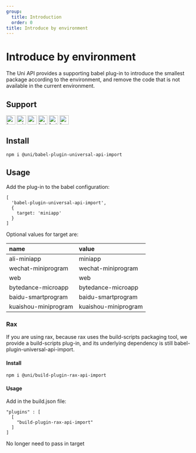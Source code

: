 ```yaml
---
group:
  title: Introduction
  order: 0
title: Introduce by environment
---
```


# Introduce by environment

The Uni API provides a supporting babel plug-in to introduce the smallest package according to the environment, and remove the code that is not available in the current environment.

## Support
<img alt="browser" src="https://gw.alicdn.com/tfs/TB1uYFobGSs3KVjSZPiXXcsiVXa-200-200.svg" width="25px" height="25px" title="web" /> <img alt="miniApp" src="https://gw.alicdn.com/tfs/TB1bBpmbRCw3KVjSZFuXXcAOpXa-200-200.svg" width="25px" height="25px" title="ali-minipp" /> <img alt="wechatMiniprogram" src="https://img.alicdn.com/tfs/TB1slcYdxv1gK0jSZFFXXb0sXXa-200-200.svg" width="25px" height="25px" title="wechat-miniprogram"> <img alt="bytedanceMicroApp" src="https://gw.alicdn.com/tfs/TB1jFtVzO_1gK0jSZFqXXcpaXXa-200-200.svg" width="25px" height="25px" title="bytedance-microapp"> <img alt="baiduSmartProgram" src="https://img.alicdn.com/imgextra/i4/O1CN01jngdBb24yGv2Fu34G_!!6000000007459-2-tps-200-200.png" width="25px" height="25px" title="baiduSmartProgram" /> <img alt="kuaiShouMiniProgram" src="https://gw.alicdn.com/imgextra/i4/O1CN01kzmJMM24jcFEzp5Wv_!!6000000007427-2-tps-200-200.png" width="25px" height="25px" title="KuaiShouMiniProgram" />
## Install

```
npm i @uni/babel-plugin-universal-api-import
```

## Usage

Add the plug-in to the babel configuration:

```
[
  'babel-plugin-universal-api-import',
  {
    target: 'miniapp'
  }
]
```
Optional values ​​for target are:

|name|value|
|:---|:---|
|ali-miniapp|miniapp|
|wechat-miniprogram|wechat-miniprogram|
|web|web|
|bytedance-microapp|bytedance-microapp|
|baidu-smartprogram|baidu-smartprogram|
|kuaishou-miniprogram|kuaishou-miniprogram|

### Rax
If you are using rax, because rax uses the build-scripts packaging tool, we provide a build-scripts plug-in, and its underlying dependency is still babel-plugin-universal-api-import.

#### Install
```
npm i @uni/build-plugin-rax-api-import
```
#### Usage
Add in the build.json file:

```
"plugins" : [
  [
    "build-plugin-rax-api-import"
  ]
]
```

No longer need to pass in target
